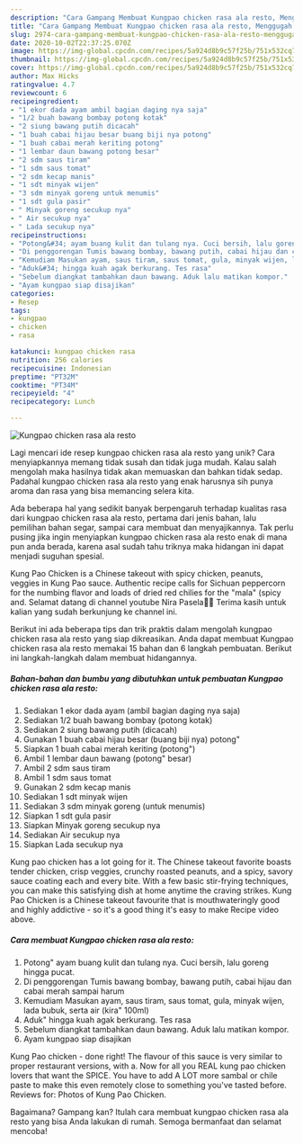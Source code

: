 ```yaml
---
description: "Cara Gampang Membuat Kungpao chicken rasa ala resto, Menggugah Selera"
title: "Cara Gampang Membuat Kungpao chicken rasa ala resto, Menggugah Selera"
slug: 2974-cara-gampang-membuat-kungpao-chicken-rasa-ala-resto-menggugah-selera
date: 2020-10-02T22:37:25.070Z
image: https://img-global.cpcdn.com/recipes/5a924d8b9c57f25b/751x532cq70/kungpao-chicken-rasa-ala-resto-foto-resep-utama.jpg
thumbnail: https://img-global.cpcdn.com/recipes/5a924d8b9c57f25b/751x532cq70/kungpao-chicken-rasa-ala-resto-foto-resep-utama.jpg
cover: https://img-global.cpcdn.com/recipes/5a924d8b9c57f25b/751x532cq70/kungpao-chicken-rasa-ala-resto-foto-resep-utama.jpg
author: Max Hicks
ratingvalue: 4.7
reviewcount: 6
recipeingredient:
- "1 ekor dada ayam ambil bagian daging nya saja"
- "1/2 buah bawang bombay potong kotak"
- "2 siung bawang putih dicacah"
- "1 buah cabai hijau besar buang biji nya potong"
- "1 buah cabai merah keriting potong"
- "1 lembar daun bawang potong besar"
- "2 sdm saus tiram"
- "1 sdm saus tomat"
- "2 sdm kecap manis"
- "1 sdt minyak wijen"
- "3 sdm minyak goreng untuk menumis"
- "1 sdt gula pasir"
- " Minyak goreng secukup nya"
- " Air secukup nya"
- " Lada secukup nya"
recipeinstructions:
- "Potong&#34; ayam buang kulit dan tulang nya. Cuci bersih, lalu goreng hingga pucat."
- "Di penggorengan Tumis bawang bombay, bawang putih, cabai hijau dan cabai merah sampai harum"
- "Kemudiam Masukan ayam, saus tiram, saus tomat, gula, minyak wijen, lada bubuk, serta air (kira&#34; 100ml)"
- "Aduk&#34; hingga kuah agak berkurang. Tes rasa"
- "Sebelum diangkat tambahkan daun bawang. Aduk lalu matikan kompor."
- "Ayam kungpao siap disajikan"
categories:
- Resep
tags:
- kungpao
- chicken
- rasa

katakunci: kungpao chicken rasa 
nutrition: 256 calories
recipecuisine: Indonesian
preptime: "PT32M"
cooktime: "PT34M"
recipeyield: "4"
recipecategory: Lunch

---
```



![Kungpao chicken rasa ala resto](https://img-global.cpcdn.com/recipes/5a924d8b9c57f25b/751x532cq70/kungpao-chicken-rasa-ala-resto-foto-resep-utama.jpg)

Lagi mencari ide resep kungpao chicken rasa ala resto yang unik? Cara menyiapkannya memang tidak susah dan tidak juga mudah. Kalau salah mengolah maka hasilnya tidak akan memuaskan dan bahkan tidak sedap. Padahal kungpao chicken rasa ala resto yang enak harusnya sih punya aroma dan rasa yang bisa memancing selera kita.

Ada beberapa hal yang sedikit banyak berpengaruh terhadap kualitas rasa dari kungpao chicken rasa ala resto, pertama dari jenis bahan, lalu pemilihan bahan segar, sampai cara membuat dan menyajikannya. Tak perlu pusing jika ingin menyiapkan kungpao chicken rasa ala resto enak di mana pun anda berada, karena asal sudah tahu triknya maka hidangan ini dapat menjadi suguhan spesial.

Kung Pao Chicken is a Chinese takeout with spicy chicken, peanuts, veggies in Kung Pao sauce. Authentic recipe calls for Sichuan peppercorn for the numbing flavor and loads of dried red chilies for the &#34;mala&#34; (spicy and. Selamat datang di channel youtube Nira Pasela👩‍🍳 Terima kasih untuk kalian yang sudah berkunjung ke channel ini.


Berikut ini ada beberapa tips dan trik praktis dalam mengolah kungpao chicken rasa ala resto yang siap dikreasikan. Anda dapat membuat Kungpao chicken rasa ala resto memakai 15 bahan dan 6 langkah pembuatan. Berikut ini langkah-langkah dalam membuat hidangannya.

<!--inarticleads1-->

##### Bahan-bahan dan bumbu yang dibutuhkan untuk pembuatan Kungpao chicken rasa ala resto:

1. Sediakan 1 ekor dada ayam (ambil bagian daging nya saja)
1. Sediakan 1/2 buah bawang bombay (potong kotak)
1. Sediakan 2 siung bawang putih (dicacah)
1. Gunakan 1 buah cabai hijau besar (buang biji nya) potong&#34;
1. Siapkan 1 buah cabai merah keriting (potong&#34;)
1. Ambil 1 lembar daun bawang (potong&#34; besar)
1. Ambil 2 sdm saus tiram
1. Ambil 1 sdm saus tomat
1. Gunakan 2 sdm kecap manis
1. Sediakan 1 sdt minyak wijen
1. Sediakan 3 sdm minyak goreng (untuk menumis)
1. Siapkan 1 sdt gula pasir
1. Siapkan  Minyak goreng secukup nya
1. Sediakan  Air secukup nya
1. Siapkan  Lada secukup nya


Kung pao chicken has a lot going for it. The Chinese takeout favorite boasts tender chicken, crisp veggies, crunchy roasted peanuts, and a spicy, savory sauce coating each and every bite. With a few basic stir-frying techniques, you can make this satisfying dish at home anytime the craving strikes. Kung Pao Chicken is a Chinese takeout favourite that is mouthwateringly good and highly addictive - so it&#39;s a good thing it&#39;s easy to make Recipe video above. 

<!--inarticleads2-->

##### Cara membuat Kungpao chicken rasa ala resto:

1. Potong&#34; ayam buang kulit dan tulang nya. Cuci bersih, lalu goreng hingga pucat.
1. Di penggorengan Tumis bawang bombay, bawang putih, cabai hijau dan cabai merah sampai harum
1. Kemudiam Masukan ayam, saus tiram, saus tomat, gula, minyak wijen, lada bubuk, serta air (kira&#34; 100ml)
1. Aduk&#34; hingga kuah agak berkurang. Tes rasa
1. Sebelum diangkat tambahkan daun bawang. Aduk lalu matikan kompor.
1. Ayam kungpao siap disajikan


Kung Pao chicken - done right! The flavour of this sauce is very similar to proper restaurant versions, with a. Now for all you REAL kung pao chicken lovers that want the SPICE. You have to add A LOT more sambal or chile paste to make this even remotely close to something you&#39;ve tasted before. Reviews for: Photos of Kung Pao Chicken. 

Bagaimana? Gampang kan? Itulah cara membuat kungpao chicken rasa ala resto yang bisa Anda lakukan di rumah. Semoga bermanfaat dan selamat mencoba!
